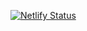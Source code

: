 [![Netlify Status](https://api.netlify.com/api/v1/badges/410a92ff-189f-4479-b8c2-7caaa49f1b63/deploy-status)](https://app.netlify.com/sites/merry-shortbread-ce1837/deploys)
